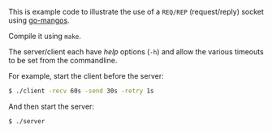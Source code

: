 This is example code to illustrate the use of a `REQ/REP` (request/reply) socket using [go-mangos](https://godoc.org/bitbucket.org/gdamore/mangos).

Compile it using `make`. 

The server/client each have _help_ options (`-h`) and allow the various timeouts to be set from the commandline.

For example, start the client before the server:
```bash
$ ./client -recv 60s -send 30s -retry 1s
```

And then start the server:
```bash
$ ./server
```
